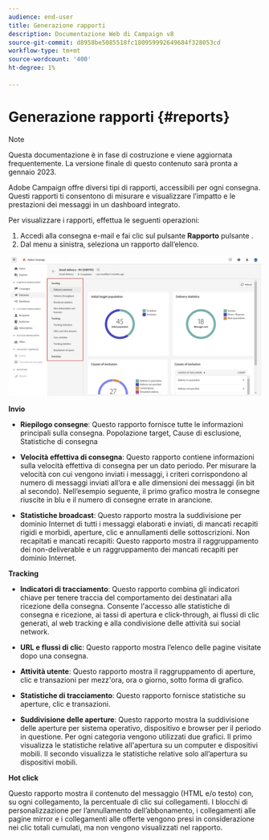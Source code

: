 ```yaml
---
audience: end-user
title: Generazione rapporti
description: Documentazione Web di Campaign v8
source-git-commit: d8958be5085518fc180959992649684f328053cd
workflow-type: tm+mt
source-wordcount: '400'
ht-degree: 1%

---
```


# Generazione rapporti {#reports}

>[!NOTE]
>
>Questa documentazione è in fase di costruzione e viene aggiornata frequentemente. La versione finale di questo contenuto sarà pronta a gennaio 2023.

<!--
detail delivery reports and how to access them

same content as in v7 (excepted for the navigation that is similar to AJO
-->

Adobe Campaign offre diversi tipi di rapporti, accessibili per ogni consegna. Questi rapporti ti consentono di misurare e visualizzare l’impatto e le prestazioni dei messaggi in un dashboard integrato.

Per visualizzare i rapporti, effettua le seguenti operazioni:

1. Accedi alla consegna e-mail e fai clic sul pulsante **Rapporto** pulsante .
1. Dal menu a sinistra, seleziona un rapporto dall’elenco.

![](assets/reporting.png)

**Invio**

* **Riepilogo consegne**: Questo rapporto fornisce tutte le informazioni principali sulla consegna. Popolazione target, Cause di esclusione, Statistiche di consegna

* **Velocità effettiva di consegna**: Questo rapporto contiene informazioni sulla velocità effettiva di consegna per un dato periodo. Per misurare la velocità con cui vengono inviati i messaggi, i criteri corrispondono al numero di messaggi inviati all’ora e alle dimensioni dei messaggi (in bit al secondo). Nell’esempio seguente, il primo grafico mostra le consegne riuscite in blu e il numero di consegne errate in arancione.

* **Statistiche broadcast**: Questo rapporto mostra la suddivisione per dominio Internet di tutti i messaggi elaborati e inviati, di mancati recapiti rigidi e morbidi, aperture, clic e annullamenti delle sottoscrizioni.
Non recapitati e mancati recapiti: Questo rapporto mostra il raggruppamento dei non-deliverable e un raggruppamento dei mancati recapiti per dominio Internet.

**Tracking**

* **Indicatori di tracciamento**: Questo rapporto combina gli indicatori chiave per tenere traccia del comportamento dei destinatari alla ricezione della consegna. Consente l&#39;accesso alle statistiche di consegna e ricezione, ai tassi di apertura e click-through, ai flussi di clic generati, al web tracking e alla condivisione delle attività sui social network.

* **URL e flussi di clic**: Questo rapporto mostra l’elenco delle pagine visitate dopo una consegna.

* **Attività utente**: Questo rapporto mostra il raggruppamento di aperture, clic e transazioni per mezz&#39;ora, ora o giorno, sotto forma di grafico.

* **Statistiche di tracciamento**: Questo rapporto fornisce statistiche su aperture, clic e transazioni.

* **Suddivisione delle aperture**: Questo rapporto mostra la suddivisione delle aperture per sistema operativo, dispositivo e browser per il periodo in questione. Per ogni categoria vengono utilizzati due grafici. Il primo visualizza le statistiche relative all&#39;apertura su un computer e dispositivi mobili. Il secondo visualizza le statistiche relative solo all’apertura su dispositivi mobili.

**Hot click**

Questo rapporto mostra il contenuto del messaggio (HTML e/o testo) con, su ogni collegamento, la percentuale di clic sui collegamenti. I blocchi di personalizzazione per l’annullamento dell’abbonamento, i collegamenti alle pagine mirror e i collegamenti alle offerte vengono presi in considerazione nei clic totali cumulati, ma non vengono visualizzati nel rapporto.



